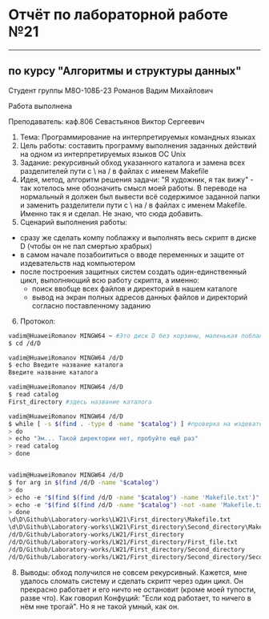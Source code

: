 # Отчёт по лабораторной работе №21

---

## по курсу "Алгоритмы и структуры данных"


Студент группы М8О-108Б-23 Романов Вадим Михайлович

Работа выполнена

Преподаватель: каф.806 Севастьянов Виктор Сергеевич

1. Тема: Программирование на интерпретируемых командных языках
2. Цель работы: составить программу выполнения заданных действий на одном из интерпретируемых языков ОС Unix
3. Задание: рекурсивный обход указанного каталога и замена всех разделителей пути с \ на / в файлах с именем Makefile
4. Идея, метод, алгоритм решения задачи:
"Я художник, я так вижу" - так хотелось мне обозначить смысл моей работы. В переводе на нормальный я должен был вывести всё содержимое заданной папки и заменить разделители пути с \ на / в файлах с именем Makefile. Именно так я и сделал. Не знаю, что сюда добавить.
5. Сценарий выполнения работы:
- сразу же сделать компу поблажку и выполнять весь скрипт в диске D (чтобы он не пал смертью храбрых)
- в самом начале позабоититься о вводе переменных и защите от издевательств над компьютером
- после построения защитных систем создать один-единственный цикл, выполняющий всю работу скрипта, а именно:
   - поиск ввобще всех файлов и директорий в нашем каталоге
   - вывод на экран полных адресов данных файлов и директорий согласно поставленному заданию 
6. Протокол:
```bash
vadim@HuaweiRomanov MINGW64 ~ #Это диск D без корзины, маленькая поблажка для меня (чтобы компьютер не падал смерьтю храбрых)
$ cd /d/D

vadim@HuaweiRomanov MINGW64 /d/D
$ echo Введите название каталога
Введите название каталога

vadim@HuaweiRomanov MINGW64 /d/D
$ read catalog
First_directory #здесь название каталога

vadim@HuaweiRomanov MINGW64 /d/D
$ while [ -s $(find . -type d -name "$catalog") ] #проверка на издевательства
> do
> echo "Эм... Такой директории нет, пробуйте ещё раз"
> read catalog
> done


vadim@HuaweiRomanov MINGW64 /d/D
$ for arg in $(find /d/D -name "$catalog")
> do
> echo -e "$(find $(find /d/D -name "$catalog") -name 'Makefile.txt')" | tr '/' '\\'
> echo -e "$(find $(find /d/D -name "$catalog") -not -name 'Makefile.txt')"
> done
\d\D\Github\Laboratory-works\LW21\First_directory\Makefile.txt
\d\D\Github\Laboratory-works\LW21\First_directory\Second_directory\Makefile.txt
/d/D/Github/Laboratory-works/LW21/First_directory
/d/D/Github/Laboratory-works/LW21/First_directory/First_file.txt
/d/D/Github/Laboratory-works/LW21/First_directory/Second_directory
/d/D/Github/Laboratory-works/LW21/First_directory/Second_directory/Second_file.txt
```
8. Выводы: обход получился не совсем рекурсивный. Кажется, мне удалось сломать систему и сделать скрипт через один цикл. Он прекрасно работает и его ничто не остановит (кроме моей тупости, разве что). Как говорил Конфуций: "Если код работает, то ничего в нём нне трогай". Но я не такой умный, как он.